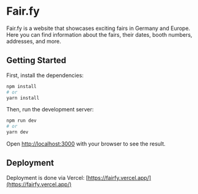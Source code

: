 # Fair.fy

Fair.fy is a website that showcases exciting fairs in Germany and Europe. Here you can find information about the fairs, their dates, booth numbers, addresses, and more.

## Getting Started

First, install the dependencies:

```bash
npm install
# or
yarn install
```

Then, run the development server:

```bash
npm run dev
# or
yarn dev
```

Open [http://localhost:3000](http://localhost:3000) with your browser to see the result.

## Deployment

Deployment is done via Vercel: [https://fairfy.vercel.app/](https://fairfy.vercel.app/)
